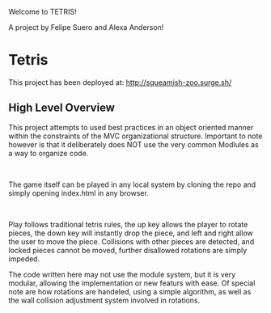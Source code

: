 Welcome to TETRIS!


A project by Felipe Suero and Alexa Anderson!

<h1>Tetris</h1>

This project has been deployed at: http://squeamish-zoo.surge.sh/

<h2> High Level Overview </h2>

This project attempts to used best practices in an object oriented manner within the constraints of the MVC organizational structure. Important to note however is that it deliberately does NOT use the very common Modlules as a way to organize code. 

<br>

The game itself can be played in any local system by cloning the repo and simply opening index.html in any browser. 

<br>

Play follows traditional tetris rules, the up key allows the player to rotate pieces, the down key will instantly drop the piece, and left and right allow the user to move the piece. Collisions with other pieces are detected, and locked pieces cannot be moved, further disallowed rotations are simply impeded. 

The code written here may not use the module system, but it is very modular, allowing the implementation or new featurs with ease. Of special note are how rotations are handeled, using a simple algorithm, as well as the wall collision adjustment system involved in rotations. 
